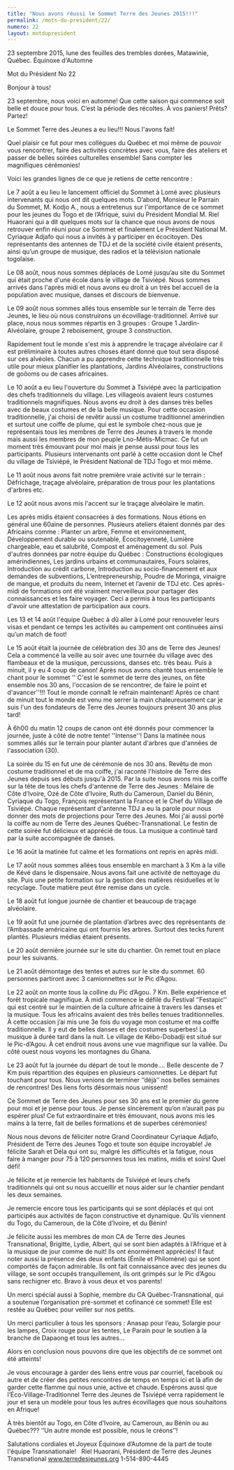 ```yaml
---
title: "Nous avons réussi le Sommet Terre des Jeunes 2015!!!"
permalink: /mots-du-president/22/
numero: 22
layout: motdupresident
---
```

23 septembre 2015, lune des feuilles des trembles dorées, Matawinie, Québec.
Équinoxe d'Automne

Mot du Président No 22

Bonjour à tous!

23 septembre, nous voici en automne! Que cette saison qui commence soit belle et douce pour tous. C’est la période des récoltes. À vos paniers! Prêts? Partez!

Le Sommet Terre des Jeunes a eu lieu!!! Nous l'avons fait!

Quel plaisir ce fut pour mes collègues du Québec et moi même de pouvoir vous rencontrer, faire des activités concrètes avec vous, faire des ateliers et passer de belles soirées culturelles ensemble! Sans compter les magnifiques cérémonies!

Voici les grandes lignes de ce que je retiens de cette rencontre :

Le 7 août a eu lieu le lancement officiel du Sommet à Lomé avec plusieurs intervenants qui nous ont dit quelques mots. D’abord, Monsieur le Parrain du Sommet, M. Kodjo A., nous a entretenus sur l'importance de ce sommet pour les jeunes du Togo et de l’Afrique, suivi du Président Mondial M. Riel Huaorani qui a dit quelques mots sur la chance que nous avons de nous retrouver enfin réuni pour ce Sommet et finalement Le Président National M. Cyriaque Adjafo qui nous a invités à y participer en écocitoyen. Des représentants des antennes de TDJ et de la société civile étaient présents, ainsi qu’un groupe de musique, des radios et la télévision nationale togolaise.

Le 08 août, nous nous sommes déplacés de Lomé jusqu’au site du Sommet qui était proche d'une école dans le village de Tsiviépé. Nous sommes arrivés dans l'après midi et nous avons eu droit à un très bel accueil de la population avec musique, danses et discours de bienvenue.

Le 09 août nous sommes allés tous ensemble sur le terrain de Terre des Jeunes, le lieu où nous construirons un écovillage-traditionnel. Arrivé sur place, nous nous sommes répartis en 3 groupes : Groupe 1 Jardin-Alvéolaire, groupe 2 reboisement, groupe 3 construction.

Rapidement tout le monde s'est mis à apprendre le traçage alvéolaire car il est préliminaire à toutes autres choses étant donné que tout sera disposé sur ces alvéoles. Chacun a pu apprendre cette technique traditionnelle très utile pour mieux planifier les plantations, Jardins Alvéolaires, constructions de goôoms ou de cases africaines.

Le 10 août a eu lieu l'ouverture du Sommet à Tsiviépé avec la participation des chefs traditionnels du village. Les villageois avaient leurs costumes traditionnels magnifiques. Nous avons eu droit à des danses très belles avec de beaux costumes et de la belle musique. Pour cette occasion traditionnelle, j'ai choisi de revêtir aussi un costume traditionnel amérindien et surtout une coiffe de plume, qui est le symbole chez-nous que je représentais tous les membres de Terre des Jeunes à travers le monde mais aussi les membres de mon peuple Lno-Métis-Micmac. Ce fut un moment très émouvant pour moi mais je pense aussi pour tous les participants. Plusieurs intervenants ont parlé à cette occasion dont le Chef du village de Tsiviépé, le Président National de TDJ Togo et moi même.

Le 11 août nous avons fait notre première vraie activité sur le terrain : Défrichage, traçage alvéolaire, préparation de trous pour les plantations d'arbres etc.

Le 12 août nous avons mis l'accent sur le traçage alvéolaire le matin.

Les après midis étaient consacrées à des formations. Nous étions en général une 60aine de personnes. Plusieurs ateliers étaient donnés par des Africains comme : Planter un arbre, Femme et environnement, Développement durable ou soutenable, Écocitoyenneté, Lumière chargeable, eau et salubrité, Compost et aménagement du sol. Puis d'autres données par notre équipe du Québec : Constructions écologiques amérindiennes, Les jardins urbains et communautaires, Fours solaires, Introduction au crédit carbone, Introduction au socio-financement et aux demandes de subventions, L’entrepreneurship, Poudre de Moringa, vinaigre de mangue, et produits du neem, Internet et l’avenir de TDJ etc. Ces après-midi de formations ont été vraiment merveilleux pour partager des connaissances et les faire voyager. Ceci a permis à tous les participants d'avoir une attestation de participation aux cours.

Les 13 et 14 août l'équipe Québec à dû aller à Lomé pour renouveler leurs visas et pendant ce temps les activités au campement ont continuées ainsi qu’un match de foot!

Le 15 août était la journée de célébration des 30 ans de Terre des Jeunes! Cela a commencé la veille au soir avec une tournée du village avec des flambeaux et de la musique, percussions, danses etc. très beau. Puis à minuit, il y eu 4 coup de canon! Après nous avons chanté tous ensemble le chant pour le sommet '' C'est le sommet de terre des jeunes, on fête ensemble nos 30 ans, l'occasion de se rencontrer, de faire le point et d'avancer''!!! Tout le monde connaît le refrain maintenant! Après ce chant de minuit tout le monde est venu me serrer la main chaleureusement car je suis l'un des fondateurs de Terre des Jeunes toujours présent 30 ans plus tard!

À 6h00 du matin 12 coups de canon ont été donnés pour commencer la journée, juste à côté de notre tente! ''Intense''! Dans la matinée nous sommes allés sur le terrain pour planter autant d'arbres que d'années de l'association (30).

La soirée du 15 en fut une de cérémonie de nos 30 ans. Revêtu de mon costume traditionnel et de ma coiffe, j'ai raconté l'histoire de Terre des Jeunes depuis ses débuts jusqu'à 2015. Par la suite nous avons mis la coiffe sur la tête de tous les chefs d'antenne de Terre des Jeunes : Mélaire de Côte d’Ivoire, Ozé de Côte d’Ivoire, Ruth du Cameroun, Daniel du Bénin, Cyriaque du Togo, François représentant la France et le Chef du Village de Tsiviépé. Chaque représentant d'antenne TDJ a eu la parole pour nous donner des mots de projections pour Terre des Jeunes. Moi j'ai aussi porté la coiffe au nom de Terre des Jeunes Québec-Transnational. Le festin de cette soirée fut délicieux et apprécié de tous. La musique a continué tard par la suite accompagnée de danses.

Le 16 août la matinée fut calme et les formations ont repris en après midi.

Le 17 août nous sommes allées tous ensemble en marchant à 3 Km à la ville de Kévé dans le dispensaire. Nous avons fait une activité de nettoyage du site. Puis une petite formation sur la gestion des matières résiduelles et le recyclage. Toute matière peut être remise dans un cycle.

Le 18 août fut longue journée de chantier et beaucoup de traçage alvéolaire.

Le 19 août fut une journée de plantation d’arbres avec des représentants de l’Ambassade américaine qui ont fournis les arbres. Surtout des tecks furent plantés. Plusieurs médias étaient présents.

Le 20 août dernière journée sur le site du chantier. On remet tout en place pour les suivants.

Le 21 août démontage des tentes et autres sur le site du sommet. 60 personnes partiront avec 3 camionnettes sur le Pic d’Agou.

Le 22 août on monte tous la colline du Pic d’Agou. 7 Km. Belle expérience et forêt tropicale magnifique. À midi commence le défilé du Festival ‘’Festapic’’ qui est centré sur le maintien de la culture africaine à travers les danses et la musique. Tous les africains avaient des très belles tenues traditionnelles. À cette occasion j’ai mis une 3e fois du voyage mon costume et ma coiffe traditionnelle. Il y eut de belles danses et des costumes superbes! La musique à durée tard dans la nuit. Le village de Kébo-Dobadji est situé sur le Pic-d’Agou. À cet endroit nous avons une vue magnifique sur la vallée. Du côté ouest nous voyons les montagnes du Ghana.

Le 23 août fut la journée du départ de tout le monde…. Belle descente de 7 Km puis répartition des équipes en plusieurs camionnettes. Le départ fut touchant pour tous. Nous venions de terminer ‘’déjà’’ nos belles semaines de rencontres! Des liens forts désormais nous unissent!

Ce Sommet de Terre des Jeunes pour ses 30 ans est le premier du genre pour moi et je pense pour tous. Je pense sincèrement qu’on n’aurait pas pu espérer plus! Ce fut extraordinaire et très émouvant, nous avons mis les mains à la terre, fait de belles formations et de superbes cérémonies!

Nous nous devons de féliciter notre Grand Coordinateur Cyriaque Adjafo, Président de Terre des Jeunes Togo et toute son équipe incroyable! Je félicite Sarah et Déla qui ont su, malgré les difficultés et la fatigue, nous faire à manger pour 75 à 120 personnes tous les matins, midis et soirs! Quel défi!

Je félicite et je remercie les habitants de Tsiviépé et leurs chefs traditionnels qui ont su nous accueillir et nous aider sur le chantier pendant les deux semaines.

Je remercie encore tous les participants qui se sont déplacés et qui ont participés aux activités de façon constructive et dynamique. Qu’ils viennent du Togo, du Cameroun, de la Côte d’Ivoire, et du Bénin!

Je félicite aussi les membres de mon CA de Terre des Jeunes Transnational, Brigitte, Lydie, Albert, qui se sont bien adaptés à l’Afrique et à la musique de jour comme de nuit! Ils ont énormément appréciés! Il faut noter aussi la présence des deux enfants (Émile et Philomène) qui se sont comportés de façon admirable. Ils ont fait connaissance avec des jeunes du village, se sont occupés tranquillement, ils ont grimpés sur le Pic d’Agou sans rechigner etc. Bravo à vous deux et vos parents!

Un merci spécial aussi à Sophie, membre du CA Québec-Transnational, qui a soutenue l’organisation pré-sommet et cofinancé ce sommet! Elle est restée au Québec pour veiller sur nos petits.

Un merci particulier à tous les sponsors : Anasap pour l’eau, Solargie pour les lampes, Croix rouge pour les tentes, Le Parain pour le soutien à la branche de Dapaong et tous les autres...

Alors en conclusion nous pouvons dire que les objectifs de ce sommet ont été atteints!

Je vous encourage à garder des liens entre vous par courriel, facebook ou autre et de créer des petites rencontres de temps en temps ici et là afin de garder cette flamme qui nous unie, active et chaude.
Espérons aussi que l’Éco-Village-Traditionnel Terre des Jeunes de Tsiviépé verra rapidement le jour et sera un modèle pour tous les autres écovillages que nous souhaitons en Afrique!

À très bientôt au Togo, en Côte d’Ivoire, au Cameroun, au Bénin ou au Québec???
‘’Un autre monde est possible, nous le créons’’!

Salutations cordiales et Joyeux Équinoxe d’Automne de la part de toute l'équipe Transnationale!
 
Riel Huaorani,
Président de Terre des Jeunes Transnational
www.terredesjeunes.org 1-514-890-4445
 
